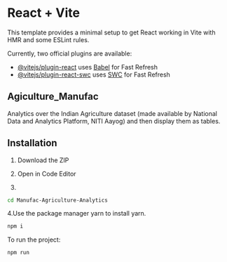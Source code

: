 # React + Vite

This template provides a minimal setup to get React working in Vite with HMR and some ESLint rules.

Currently, two official plugins are available:

- [@vitejs/plugin-react](https://github.com/vitejs/vite-plugin-react/blob/main/packages/plugin-react/README.md) uses [Babel](https://babeljs.io/) for Fast Refresh
- [@vitejs/plugin-react-swc](https://github.com/vitejs/vite-plugin-react-swc) uses [SWC](https://swc.rs/) for Fast Refresh


## Agiculture_Manufac
Analytics over the Indian Agriculture dataset (made available by National Data and Analytics Platform, NITI Aayog) and then display them as tables.

## Installation

1. Download the ZIP

2. Open in Code Editor

3. 
``` bash
cd Manufac-Agriculture-Analytics
```
4.Use the package manager yarn to install yarn.
```bash
npm i
```
To run the project:
```bash
npm run
```




